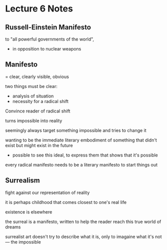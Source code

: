 # Lecture 6 Notes

## Russell-Einstein Manifesto

to "all powerful governments of the world",
  - in opposition to nuclear weapons

## Manifesto

= clear, clearly visible, obvious

two things must be clear:
  - analysis of situation
  - necessity for a radical shift

Convince reader of radical shift

turns impossible into reality

seemingly always target something impossible and tries to change it

wanting to be the immediate literary embodiment of something that didn't exist but might exist in the future
  - possible to see this ideal, to express them that shows that it's possible

every radical manifesto needs to be a literary manifesto to start things out

## Surrealism

fight against our representation of reality

it is perhaps childhood that comes closest to one's real life

existence is elsewhere

the surreal is a manifesto, written to help the reader reach this true world of dreams

surrealist art doesn't try to describe what it is, only to imagaine what it's not — the impossible
